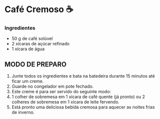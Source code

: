 # Café Cremoso :coffee:

### Ingredientes

- 50 g de café solúvel
- 2 xícaras de açúcar refinado
- 1 xícara de água

## MODO DE PREPARO

1. Junte todos os ingredientes e bata na batedeira durante 15 minutos até ficar um creme.
2. Guarde no congelador em pote fechado.
3. Este creme é para ser servido do seguinte modo:
4. 1 colher de sobremesa em 1 xícara de café quente (já pronto) ou 2 colheres de sobremesa em 1 xícara de leite fervendo.
5. Está pronto uma deliciosa bebida cremosa para aquecer as noites frias de inverno.
